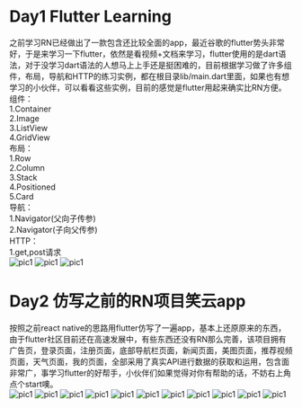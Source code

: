 # Day1 Flutter Learning
之前学习RN已经做出了一款包含还比较全面的app，最近谷歌的flutter势头非常好，于是来学习一下flutter，依然是看视频+文档来学习，flutter使用的是dart语法，对于没学习dart语法的人想马上上手还是挺困难的，目前根据学习做了许多组件，布局，导航和HTTP的练习实例，都在根目录lib/main.dart里面，如果也有想学习的小伙伴，可以看看这些实例，目前的感觉是flutter用起来确实比RN方便。  
组件：  
1.Container  
2.Image  
3.ListView  
4.GridView  
布局：  
1.Row  
2.Column  
3.Stack  
4.Positioned  
5.Card  
导航：  
1.Navigator(父向子传参)  
2.Navigator(子向父传参)  
HTTP：  
1.get,post请求  
![pic1](./firstflutterappImg/1.png)
![pic1](./firstflutterappImg/2.png)
![pic1](./firstflutterappImg/3.png)  
# Day2 仿写之前的RN项目笑云app
按照之前react native的思路用flutter仿写了一遍app，基本上还原原来的东西，由于flutter社区目前还在高速发展中，有些东西还没有RN那么完善，该项目拥有广告页，登录页面，注册页面，底部导航栏页面，新闻页面，美图页面，推荐视频页面，天气页面，我的页面，全部采用了真实API进行数据的获取和运用，包含面非常广，事学习flutter的好帮手，小伙伴们如果觉得对你有帮助的话，不妨右上角点个start噢。  
![pic1](./laugh_cloud_img/1.png)
![pic1](./laugh_cloud_img/2.png)
![pic1](./laugh_cloud_img/3.png)
![pic1](./laugh_cloud_img/4.png)
![pic1](./laugh_cloud_img/5.png)
![pic1](./laugh_cloud_img/6.png)
![pic1](./laugh_cloud_img/7.png)
![pic1](./laugh_cloud_img/8.png)
![pic1](./laugh_cloud_img/9.png)
![pic1](./laugh_cloud_img/10.png)
![pic1](./laugh_cloud_img/11.png)  
